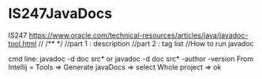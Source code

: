 # IS247JavaDocs
IS247
https://www.oracle.com/technical-resources/articles/java/javadoc-tool.html // /** */ //part 1 : description //part 2 : tag list //How to run javadoc

cmd line: javadoc -d doc src* or javadoc -d doc src* -author -version
From Intellij = Tools => Generate javaDocs => select Whole project => ok
